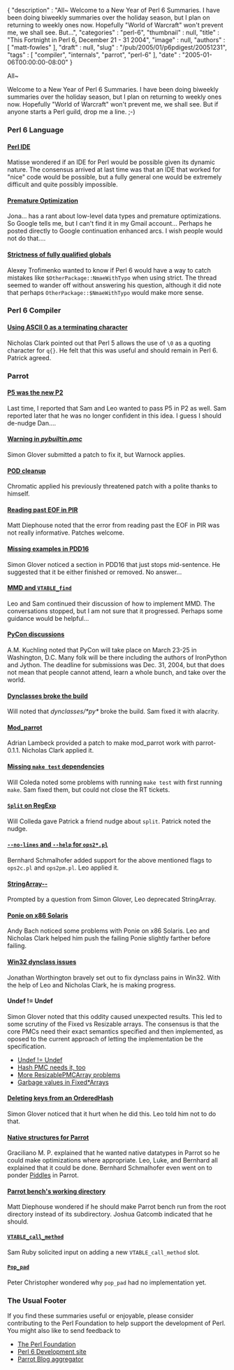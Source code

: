 {
   "description" : "All~ Welcome to a New Year of Perl 6 Summaries. I have been doing biweekly summaries over the holiday season, but I plan on returning to weekly ones now. Hopefully \"World of Warcraft\" won't prevent me, we shall see. But...",
   "categories" : "perl-6",
   "thumbnail" : null,
   "title" : "This Fortnight in Perl 6, December 21 - 31 2004",
   "image" : null,
   "authors" : [
      "matt-fowles"
   ],
   "draft" : null,
   "slug" : "/pub/2005/01/p6pdigest/20051231",
   "tags" : [
      "compiler",
      "internals",
      "parrot",
      "perl-6"
   ],
   "date" : "2005-01-06T00:00:00-08:00"
}





All\~

Welcome to a New Year of Perl 6 Summaries. I have been doing biweekly
summaries over the holiday season, but I plan on returning to weekly
ones now. Hopefully "World of Warcraft" won't prevent me, we shall see.
But if anyone starts a Perl guild, drop me a line. ;-)

### Perl 6 Language

#### [Perl IDE](http://groups-beta.google.com/group/perl.perl6.language/browse_frm/thread/d31481c114e88a11/d0f04d9a743aa82f?_done=%2Fgroup%2Fperl.perl6.language%3F&_doneTitle=Back+to+topics&_doneTitle=Back&&d#d0f04d9a743aa82f)

Matisse wondered if an IDE for Perl would be possible given its dynamic
nature. The consensus arrived at last time was that an IDE that worked
for "nice" code would be possible, but a fully general one would be
extremely difficult and quite possibly impossible.

#### [Premature Optimization](http://groups-beta.google.com/group/perl.perl6.language/browse_frm/thread/6b65058e24a8ade6/22c37bb71487eedd?_done=%2Fgroup%2Fperl.perl6.language%3F&_doneTitle=Back+to+topics&_doneTitle=Back&&d#22c37bb71487eedd)

Jona... has a rant about low-level data types and premature
optimizations. So Google tells me, but I can't find it in my Gmail
account... Perhaps he posted directly to Google continuation enhanced
arcs. I wish people would not do that....

#### [Strictness of fully qualified globals](http://groups-beta.google.com/group/perl.perl6.language/browse_frm/thread/412763eaeaf1bdc1/564a42de31ffddf5?_done=%2Fgroup%2Fperl.perl6.language%3F&_doneTitle=Back+to+topics&_doneTitle=Back&&d#564a42de31ffddf5)

Alexey Trofimenko wanted to know if Perl 6 would have a way to catch
mistakes like `$OtherPackage::NmaeWithTypo` when using strict. The
thread seemed to wander off without answering his question, although it
did note that perhaps `OtherPackage::$NmaeWithTypo` would make more
sense.

### Perl 6 Compiler

#### [Using ASCII 0 as a terminating character](http://groups-beta.google.com/group/perl.perl6.compiler/browse_frm/thread/14f0b29da5bceea4/28126089cb1f7921?_done=%2Fgroup%2Fperl.perl6.compiler%3F&_doneTitle=Back+to+topics&_doneTitle=Back&&d#28126089cb1f7921)

Nicholas Clark pointed out that Perl 5 allows the use of `\0` as a
quoting character for `q{}`. He felt that this was useful and should
remain in Perl 6. Patrick agreed.

### Parrot

#### [P5 was the new P2](http://groups-beta.google.com/group/perl.perl6.internals/browse_frm/thread/5221412d6ef39e17/e49a3e8b266c5ef1?_done=%2Fgroup%2Fperl.perl6.internals%3F&_doneTitle=Back+to+topics&_doneTitle=Back&&d#e49a3e8b266c5ef1)

Last time, I reported that Sam and Leo wanted to pass P5 in P2 as well.
Sam reported later that he was no longer confident in this idea. I guess
I should de-nudge Dan....

#### [Warning in *pybuiltin.pmc*](http://groups-beta.google.com/group/perl.perl6.internals/browse_frm/thread/f870d153b37e6a83/9465ae0f123bac1d?_done=%2Fgroup%2Fperl.perl6.internals%3F&_doneTitle=Back+to+topics&_doneTitle=Back&&d#9465ae0f123bac1d)

Simon Glover submitted a patch to fix it, but Warnock applies.

#### [POD cleanup](http://groups-beta.google.com/group/perl.perl6.internals/browse_frm/thread/34a7b8bc69c0da2f/9cb5da1f413fd9fb?_done=%2Fgroup%2Fperl.perl6.internals%3F&_doneTitle=Back+to+topics&_doneTitle=Back&&d#9cb5da1f413fd9fb)

Chromatic applied his previously threatened patch with a polite thanks
to himself.

#### [Reading past EOF in PIR](http://groups-beta.google.com/group/perl.perl6.internals/browse_frm/thread/4c9d3f29c7ed75c8/2a53b621d39b1a7a?_done=%2Fgroup%2Fperl.perl6.internals%3F&_doneTitle=Back+to+topics&_doneTitle=Back&&d#2a53b621d39b1a7a)

Matt Diephouse noted that the error from reading past the EOF in PIR was
not really informative. Patches welcome.

#### [Missing examples in PDD16](http://groups-beta.google.com/group/perl.perl6.internals/browse_frm/thread/a65836fd753a6372/05cbfef6ae1bcae7?_done=%2Fgroup%2Fperl.perl6.internals%3F&_doneTitle=Back+to+topics&_doneTitle=Back&&d#05cbfef6ae1bcae7)

Simon Glover noticed a section in PDD16 that just stops mid-sentence. He
suggested that it be either finished or removed. No answer...

#### [MMD and `VTABLE_find`](http://groups-beta.google.com/group/perl.perl6.internals/browse_frm/thread/e169f5cdf871ab52/1723230e7dcbc8ac?_done=%2Fgroup%2Fperl.perl6.internals%3F&_doneTitle=Back+to+topics&_doneTitle=Back&&d#1723230e7dcbc8ac)

Leo and Sam continued their discussion of how to implement MMD. The
conversations stopped, but I am not sure that it progressed. Perhaps
some guidance would be helpful...

#### [PyCon discussions](http://groups-beta.google.com/group/perl.perl6.internals/browse_frm/thread/2f21470a1f18f0cd/1e13dd26f1ad84a4?_done=%2Fgroup%2Fperl.perl6.internals%3F&_doneTitle=Back+to+topics&_doneTitle=Back&&d#1e13dd26f1ad84a4)

A.M. Kuchling noted that PyCon will take place on March 23-25 in
Washington, D.C. Many folk will be there including the authors of
IronPython and Jython. The deadline for submissions was Dec. 31, 2004,
but that does not mean that people cannot attend, learn a whole bunch,
and take over the world.

#### [Dynclasses broke the build](http://groups-beta.google.com/group/perl.perl6.internals/browse_frm/thread/1a29cd019f796125/68a0c8fb839fc416?_done=%2Fgroup%2Fperl.perl6.internals%3F&_doneTitle=Back+to+topics&_doneTitle=Back&&d#68a0c8fb839fc416)

Will noted that *dynclasses/\*py\** broke the build. Sam fixed it with
alacrity.

#### [Mod\_parrot](http://groups-beta.google.com/group/perl.perl6.internals/browse_frm/thread/dbfdc0ebdeb2d683/972440f555838890?_done=%2Fgroup%2Fperl.perl6.internals%3F&_doneTitle=Back+to+topics&_doneTitle=Back&&d#972440f555838890)

Adrian Lambeck provided a patch to make mod\_parrot work with
parrot-0.1.1. Nicholas Clark applied it.

#### [Missing `make test` dependencies](http://groups-beta.google.com/group/perl.perl6.internals/browse_frm/thread/8e57b3fb36187350/bd3af4b7537bab01?_done=%2Fgroup%2Fperl.perl6.internals%3F&_doneTitle=Back+to+topics&_doneTitle=Back&&d#bd3af4b7537bab01)

Will Coleda noted some problems with running `make test` with first
running `make`. Sam fixed them, but could not close the RT tickets.

#### [`Split` on RegExp](http://groups-beta.google.com/group/perl.perl6.internals/browse_frm/thread/2d15db57f8250624/4cf8179d51c7f22d?_done=%2Fgroup%2Fperl.perl6.internals%3F&_doneTitle=Back+to+topics&_doneTitle=Back&&d#4cf8179d51c7f22d)

Will Colleda gave Patrick a friend nudge about `split`. Patrick noted
the nudge.

#### [`--no-lines` and `--help` for `ops2*.pl`](http://groups-beta.google.com/group/perl.perl6.internals/browse_frm/thread/0892791dd7fe1703/480d44f85bbf2eb5?_done=%2Fgroup%2Fperl.perl6.internals%3F&_doneTitle=Back+to+topics&_doneTitle=Back&&d#480d44f85bbf2eb5)

Bernhard Schmalhofer added support for the above mentioned flags to
`ops2c.pl` and `ops2pm.pl`. Leo applied it.

#### [StringArray--](http://groups-beta.google.com/group/perl.perl6.internals/browse_frm/thread/d9c0165575d13980/fca0540ca26ae9ad?_done=%2Fgroup%2Fperl.perl6.internals%3F&_doneTitle=Back+to+topics&_doneTitle=Back&&d#fca0540ca26ae9ad)

Prompted by a question from Simon Glover, Leo deprecated StringArray.

#### [Ponie on x86 Solaris](http://groups-beta.google.com/group/perl.perl6.internals/browse_frm/thread/9500522899e1947b/e3713a57431f8542?_done=%2Fgroup%2Fperl.perl6.internals%3F&_doneTitle=Back+to+topics&_doneTitle=Back&&d#e3713a57431f8542)

Andy Bach noticed some problems with Ponie on x86 Solaris. Leo and
Nicholas Clark helped him push the failing Ponie slightly farther before
failing.

#### [Win32 dynclass issues](http://groups-beta.google.com/group/perl.perl6.internals/browse_frm/thread/f42230d3ef65a2cf/9bfed85b4ec08978?_done=%2Fgroup%2Fperl.perl6.internals%3F&_doneTitle=Back+to+topics&_doneTitle=Back&&d#9bfed85b4ec08978)

Jonathan Worthington bravely set out to fix dynclass pains in Win32.
With the help of Leo and Nicholas Clark, he is making progress.

#### Undef != Undef

Simon Glover noted that this oddity caused unexpected results. This led
to some scrutiny of the Fixed vs Resizable arrays. The consensus is that
the core PMCs need their exact semantics specified and then implemented,
as oposed to the current approach of letting the implementation be the
specification.

-   [Undef !=
    Undef](http://groups-beta.google.com/group/perl.perl6.internals/browse_frm/thread/be20bf0fff3e446a/a4dc50633121edc2?_done=%2Fgroup%2Fperl.perl6.internals%3F&_doneTitle=Back+to+topics&_doneTitle=Back&&d#a4dc50633121edc2)
-   [Hash PMC needs it,
    too](http://groups-beta.google.com/group/perl.perl6.internals/browse_frm/thread/8d8dec6957d1f4f2/fcbad0b940f992b3?_done=%2Fgroup%2Fperl.perl6.internals%3F&_doneTitle=Back+to+topics&_doneTitle=Back&&d#fcbad0b940f992b3)
-   [More ResizablePMCArray
    problems](http://groups-beta.google.com/group/perl.perl6.internals/browse_frm/thread/f7fa725341795347/95acf4665b1afa80?_done=%2Fgroup%2Fperl.perl6.internals%3F&_doneTitle=Back+to+topics&_doneTitle=Back&&d#95acf4665b1afa80)
-   [Garbage values in
    Fixed\*Arrays](http://groups-beta.google.com/group/perl.perl6.internals/browse_frm/thread/94e5ff9b3da25c2e/5d30024e017a47a2?_done=%2Fgroup%2Fperl.perl6.internals%3F&_doneTitle=Back+to+topics&_doneTitle=Back&&d#5d30024e017a47a2)

#### [Deleting keys from an OrderedHash](http://groups-beta.google.com/group/perl.perl6.internals/browse_frm/thread/ff59aec4cc18951e/3e48bc396d77c207?_done=%2Fgroup%2Fperl.perl6.internals%3F&_doneTitle=Back+to+topics&_doneTitle=Back&&d#3e48bc396d77c207)

Simon Glover noticed that it hurt when he did this. Leo told him not to
do that.

#### [Native structures for Parrot](http://groups-beta.google.com/group/perl.perl6.internals/browse_frm/thread/46014b8262325b39/670f83654a6ce35d?_done=%2Fgroup%2Fperl.perl6.internals%3F&_doneTitle=Back+to+topics&_doneTitle=Back&&d#670f83654a6ce35d)

Graciliano M. P. explained that he wanted native datatypes in Parrot so
he could make optimizations where appropriate. Leo, Luke, and Bernhard
all explained that it could be done. Bernhard Schmalhofer even went on
to ponder [Piddles](http://pdl.perl.org/) in Parrot.

#### [Parrot bench's working directory](http://groups-beta.google.com/group/perl.perl6.internals/browse_frm/thread/f5588d05975d9776/d42aa307614903cc?_done=%2Fgroup%2Fperl.perl6.internals%3F&_doneTitle=Back+to+topics&_doneTitle=Back&&d#d42aa307614903cc)

Matt Diephouse wondered if he should make Parrot bench run from the root
directory instead of its subdirectory. Joshua Gatcomb indicated that he
should.

#### [`VTABLE_call_method`](http://groups-beta.google.com/group/perl.perl6.internals/browse_frm/thread/8aae892b30afa338/c3fff57978e5b337?_done=%2Fgroup%2Fperl.perl6.internals%3F&_doneTitle=Back+to+topics&_doneTitle=Back&&d#c3fff57978e5b337)

Sam Ruby solicited input on adding a new `VTABLE_call_method` slot.

#### [`Pop_pad`](http://groups-beta.google.com/group/perl.perl6.internals/browse_frm/thread/98354eb8d0d4ad70/a3bc102e7f5d5d54?_done=%2Fgroup%2Fperl.perl6.internals%3F&_doneTitle=Back+to+topics&_doneTitle=Back&&d#a3bc102e7f5d5d54)

Peter Christopher wondered why `pop_pad` had no implementation yet.

### The Usual Footer

If you find these summaries useful or enjoyable, please consider
contributing to the Perl Foundation to help support the development of
Perl. You might also like to send feedback to

-   [The Perl Foundation](http://donate.perl-foundation.org/)
-   [Perl 6 Development site](http://dev.perl.org/perl6/)
-   [Parrot Blog aggregator](http://planet.parrotcode.org/)


